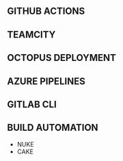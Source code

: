 ## GITHUB ACTIONS
## TEAMCITY
## OCTOPUS DEPLOYMENT
## AZURE PIPELINES
## GITLAB CLI
## BUILD AUTOMATION
- NUKE
- CAKE